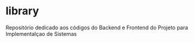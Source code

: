 # library
Repositório dedicado aos códigos do Backend e Frontend do Projeto para Implementalçao de Sistemas
